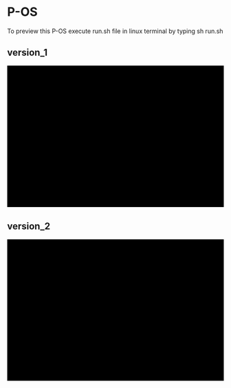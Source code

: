 # P-OS
To preview this P-OS execute run.sh file in linux terminal by typing sh run.sh

## version_1
![Alt Text](https://github.com/PadmaGnanapriya/P-OS/blob/master/version_1/version_1.gif)

## version_2
![Alt Text](https://github.com/PadmaGnanapriya/P-OS/blob/master/version_2/version_2.gif)
